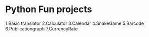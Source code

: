 # Python Fun projects
1.Basic translator
2.Calculator
3.Calendar
4.SnakeGame
5.Barcode
6.Publicationgraph
7.CurrencyRate
